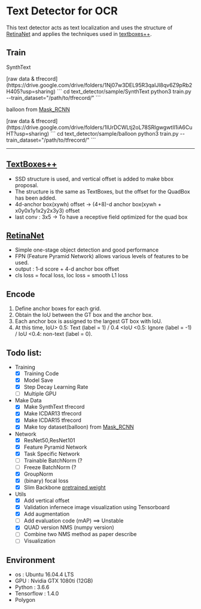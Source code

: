 # Text Detector for OCR


This text detector acts as text localization and uses the structure of [RetinaNet](https://arxiv.org/pdf/1708.02002.pdf) and applies the techniques used in [textboxes++](https://arxiv.org/pdf/1801.02765.pdf).

## Train
SynthText
<div>
[raw data & tfrecord](https://drive.google.com/drive/folders/1Nj07w3DEL95R3qaIJl8qv6Z9pRb2H405?usp=sharing)
```
cd text_detector/sample/SynthText
python3 train.py --train_dataset="/path/to/tfrecord/"
```

balloon from [Mask_RCNN](https://github.com/matterport/Mask_RCNN/tree/master/samples/balloon)
<div>
[raw data & tfrecord](https://drive.google.com/drive/folders/1lUrDCWLtj2oL78SRIgwgwtIl1iA6CuHT?usp=sharing)
```
cd text_detector/sample/balloon
python3 train.py --train_dataset="/path/to/tfrecord/"
```

---

## [TextBoxes++](https://arxiv.org/pdf/1801.02765.pdf)
- SSD structure is used, and vertical offset is added to make bbox proposal.
- The structure is the same as TextBoxes, but the offset for the QuadBox has been added.
- 4d-anchor box(xywh) offset -> (4+8)-d anchor box(xywh + x0y0x1y1x2y2x3y3) offset
- last conv : 3x5 -> To have a receptive field optimized for the quad box

## [RetinaNet](https://arxiv.org/pdf/1708.02002.pdf)
- Simple one-stage object detection and good performance
- FPN (Feature Pyramid Network) allows various levels of features to be used.
- output : 1-d score + 4-d anchor box offset
- cls loss = focal loss, loc loss = smooth L1 loss


## Encode
1. Define anchor boxes for each grid.
2. Obtain the IoU between the GT box and the anchor box.
3. Each anchor box is assigned to the largest GT box with IoU.
4. At this time, IoU> 0.5: Text (label = 1) / 0.4 <IoU <0.5: Ignore (label = -1) / IoU <0.4: non-text (label = 0).

## Todo list:
- Training
    - [x] Training Code
    - [x] Model Save
    - [x] Step Decay Learning Rate
    - [ ] Multiple GPU
- Make Data
    - [x] Make SynthText tfrecord
    - [x] Make ICDAR13 tfrecord
    - [x] Make ICDAR15 tfrecord
    - [x] Make toy dataset(balloon) from [Mask_RCNN](https://github.com/matterport/Mask_RCNN/tree/master/samples/balloon)
- Network
   - [x] ResNet50,ResNet101
   - [x] Feature Pyramid Network
   - [x] Task Specific Network
   - [ ] Trainable BatchNorm (?
   - [ ] Freeze BatchNorm (?
   - [x] GroupNorm
   - [x] (binary) focal loss
   - [x] Slim Backbone [pretrained weight](https://github.com/tensorflow/models/tree/master/research/slim#pre-trained-models)
- Utils
   - [x] Add vertical offset
   - [x] Validation infernece image visualization using Tensorboard
   - [x] Add augmentation
   - [ ] Add evaluation code (mAP) ==> Unstable
   - [x] QUAD version NMS (numpy version)
   - [ ] Combine two NMS method as paper describe
   - [ ] Visualization

## Environment

- os : Ubuntu 16.04.4 LTS <br>
- GPU : Nvidia GTX 1080ti (12GB) <br>
- Python : 3.6.6 <br>
- Tensorflow : 1.4.0
- Polygon

